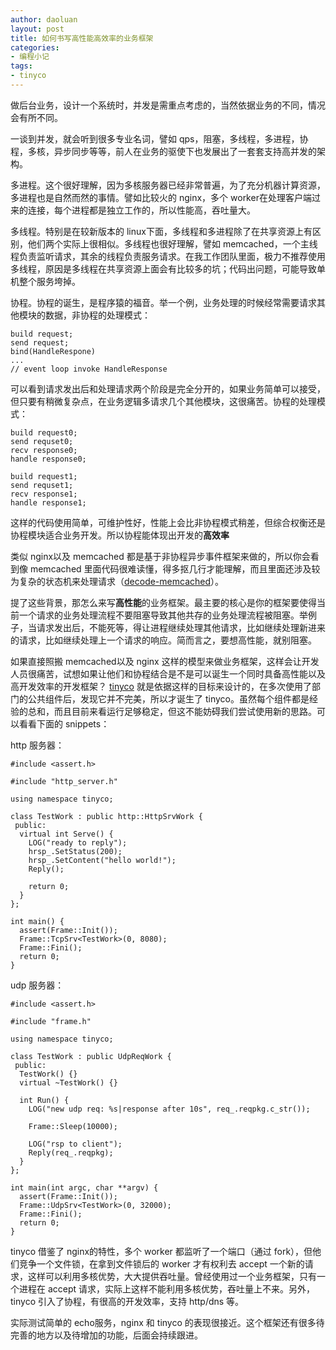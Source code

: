 ```yaml
---
author: daoluan
layout: post
title: 如何书写高性能高效率的业务框架
categories:
- 编程小记
tags:
- tinyco
---
```



做后台业务，设计一个系统时，并发是需重点考虑的，当然依据业务的不同，情况会有所不同。

一谈到并发，就会听到很多专业名词，譬如 qps，阻塞，多线程，多进程，协程，多核，异步同步等等，前人在业务的驱使下也发展出了一套套支持高并发的架构。

多进程。这个很好理解，因为多核服务器已经非常普遍，为了充分机器计算资源，多进程也是自然而然的事情。譬如比较火的 nginx，多个 worker在处理客户端过来的连接，每个进程都是独立工作的，所以性能高，吞吐量大。

多线程。特别是在较新版本的 linux下面，多线程和多进程除了在共享资源上有区别，他们两个实际上很相似。多线程也很好理解，譬如 memcached，一个主线程负责监听请求，其余的线程负责服务请求。在我工作团队里面，极力不推荐使用多线程，原因是多线程在共享资源上面会有比较多的坑；代码出问题，可能导致单机整个服务垮掉。

协程。协程的诞生，是程序猿的福音。举一个例，业务处理的时候经常需要请求其他模块的数据，非协程的处理模式：

    build request;
    send request;
    bind(HandleRespone)
    ...
    // event loop invoke HandleResponse

可以看到请求发出后和处理请求两个阶段是完全分开的，如果业务简单可以接受，但只要有稍微复杂点，在业务逻辑多请求几个其他模块，这很痛苦。协程的处理模式：

    build request0;
    send requset0;
    recv response0;
    handle response0;
    
    build request1;
    send requset1;
    recv response1;
    handle response1;

这样的代码使用简单，可维护性好，性能上会比非协程模式稍差，但综合权衡还是协程模块适合业务开发。所以协程能体现出开发的**高效率**

类似 nginx以及 memcached 都是基于非协程异步事件框架来做的，所以你会看到像 memcached 里面代码很难读懂，得多抠几行才能理解，而且里面还涉及较为复杂的状态机来处理请求（[decode-memcached](https://github.com/daoluan/decode-memcached)）。

提了这些背景，那怎么来写**高性能**的业务框架。最主要的核心是你的框架要使得当前一个请求的业务处理流程不要阻塞导致其他共存的业务处理流程被阻塞。举例子，当请求发出后，不能死等，得让进程继续处理其他请求，比如继续处理新进来的请求，比如继续处理上一个请求的响应。简而言之，要想高性能，就别阻塞。

如果直接照搬 memcached以及 nginx 这样的模型来做业务框架，这样会让开发人员很痛苦，试想如果让他们和协程结合是不是可以诞生一个同时具备高性能以及高开发效率的开发框架？ [tinyco](https://github.com/daoluan/tinyco) 就是依据这样的目标来设计的，在多次使用了部门的公共组件后，发现它并不完美，所以才诞生了 tinyco。虽然每个组件都是经验的总和，而且目前来看运行足够稳定，但这不能妨碍我们尝试使用新的思路。可以看看下面的 snippets：

http 服务器：

    #include <assert.h>
    
    #include "http_server.h"
    
    using namespace tinyco;
    
    class TestWork : public http::HttpSrvWork {
     public:
      virtual int Serve() {
        LOG("ready to reply");
        hrsp_.SetStatus(200);
        hrsp_.SetContent("hello world!");
        Reply();
    
        return 0;
      }
    };
    
    int main() {
      assert(Frame::Init());
      Frame::TcpSrv<TestWork>(0, 8080);
      Frame::Fini();
      return 0;
    }

udp 服务器：

    #include <assert.h>
    
    #include "frame.h"
    
    using namespace tinyco;
    
    class TestWork : public UdpReqWork {
     public:
      TestWork() {}
      virtual ~TestWork() {}
    
      int Run() {
        LOG("new udp req: %s|response after 10s", req_.reqpkg.c_str());
    
        Frame::Sleep(10000);
    
        LOG("rsp to client");
        Reply(req_.reqpkg);
      }
    };
    
    int main(int argc, char **argv) {
      assert(Frame::Init());
      Frame::UdpSrv<TestWork>(0, 32000);
      Frame::Fini();
      return 0;
    }

tinyco 借鉴了 nginx的特性，多个 worker 都监听了一个端口（通过 fork），但他们竞争一个文件锁，在拿到文件锁后的 worker 才有权利去 accept 一个新的请求，这样可以利用多核优势，大大提供吞吐量。曾经使用过一个业务框架，只有一个进程在 accept 请求，实际上这样不能利用多核优势，吞吐量上不来。另外，tinyco 引入了协程，有很高的开发效率，支持 http/dns 等。

实际测试简单的 echo服务，nginx 和 tinyco 的表现很接近。这个框架还有很多待完善的地方以及待增加的功能，后面会持续跟进。